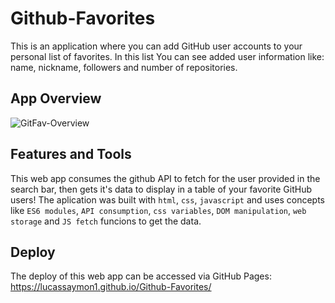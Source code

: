 # Github-Favorites

This is an application where you can add GitHub user accounts to your personal list of favorites. In this list You can see added user information like: name, nickname, followers and number of repositories.

## App Overview

![GitFav-Overview](https://github.com/lucassaymon1/Github-Favorites/assets/102837549/ac4338e5-9ff5-44ad-8fd0-aab37760e2cd)

## Features and Tools

This web app consumes the github API to fetch for the user provided in the search bar, then gets it's data to display in a table of your favorite GitHub users!
The aplication was built with `html`, `css`, `javascript` and uses concepts like `ES6 modules`, `API consumption`, `css variables`, `DOM manipulation`, `web storage` and `JS fetch` funcions to get the data. 

## Deploy

The deploy of this web app can be accessed via GitHub Pages: https://lucassaymon1.github.io/Github-Favorites/
